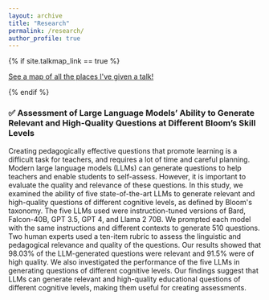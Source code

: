 ```yaml
---
layout: archive
title: "Research"
permalink: /research/
author_profile: true
---
```


{% if site.talkmap_link == true %}

<p style="text-decoration:underline;"><a href="/research.md">See a map of all the places I've given a talk!</a></p>

{% endif %}

### ✅ Assessment of Large Language Models’ Ability to Generate Relevant and High-Quality Questions at Different Bloom’s Skill Levels

Creating pedagogically effective questions that promote learning is a difficult task for teachers, and requires a lot of time and careful planning. Modern large language models (LLMs) can generate questions to help teachers and enable students to self-assess. However, it is important to evaluate the quality and relevance of these questions. In this study, we examined the ability of five state-of-the-art LLMs to generate relevant and high-quality questions of different cognitive levels, as defined by Bloom's taxonomy. The five LLMs used were instruction-tuned versions of Bard, Falcon-40B, GPT 3.5, GPT 4, and Llama 2 70B. We prompted each model with the same instructions and different contexts to generate 510 questions. Two human experts used a ten-item rubric to assess the linguistic and pedagogical relevance and quality of the questions. Our results showed that 98.03% of the LLM-generated questions were relevant and 91.5% were of high quality. We also investigated the performance of the five LLMs in generating questions of different cognitive levels. Our findings suggest that LLMs can generate relevant and high-quality educational questions of different cognitive levels, making them useful for creating assessments.